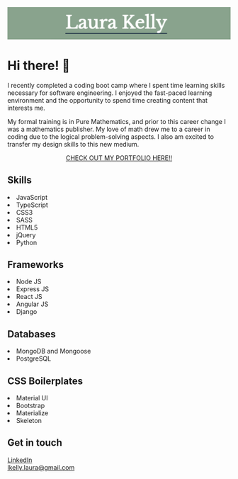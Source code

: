 <p align="center">
<img src="https://github.com/laurakelly1/laurakelly1/blob/main/image/title-image.png" />
</p>
<h1>Hi there! 👋</h1>

I recently completed a coding boot camp where I spent time learning skills necessary for software engineering. I enjoyed the fast-paced learning environment and the opportunity to spend time creating content that interests me. 

My formal training is in Pure Mathematics, and prior to this career change I was a mathematics publisher. My love of math drew me to a career in coding due to the logical problem-solving aspects. I also am excited to transfer my design skills to this new medium. 

<a href='https://laurakelly.netlify.app/'>
  <p align="center">
CHECK OUT MY PORTFOLIO HERE!!
    </p>
</a>

<h2>Skills</h2>
<li>JavaScript</li>
<li>TypeScript</li> 
<li>CSS3</li>
<li>SASS</li>
<li>HTML5</li>
<li>jQuery</li>
<li>Python</li>

<h2>Frameworks</h2>
<li>Node JS</li>
<li>Express JS</li>
<li>React JS</li>
<li>Angular JS</li>
<li>Django</li>

<h2>Databases</h2>
<li>MongoDB and Mongoose</li>
<li>PostgreSQL</li>

<h2>CSS Boilerplates</h2>
<li>Material UI</li>
<li>Bootstrap</li>
<li>Materialize</li>
<li>Skeleton</li>

<h2>Get in touch</h2>
<a href="https://www.linkedin.com/in/lkelly-laura">LinkedIn</a><br/>
<a href="mailto:lkelly.laura@gmail.com">lkelly.laura@gmail.com</a>


